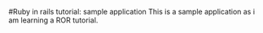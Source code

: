 #Ruby in rails tutorial: sample application
This is a sample application as i am learning a ROR tutorial.